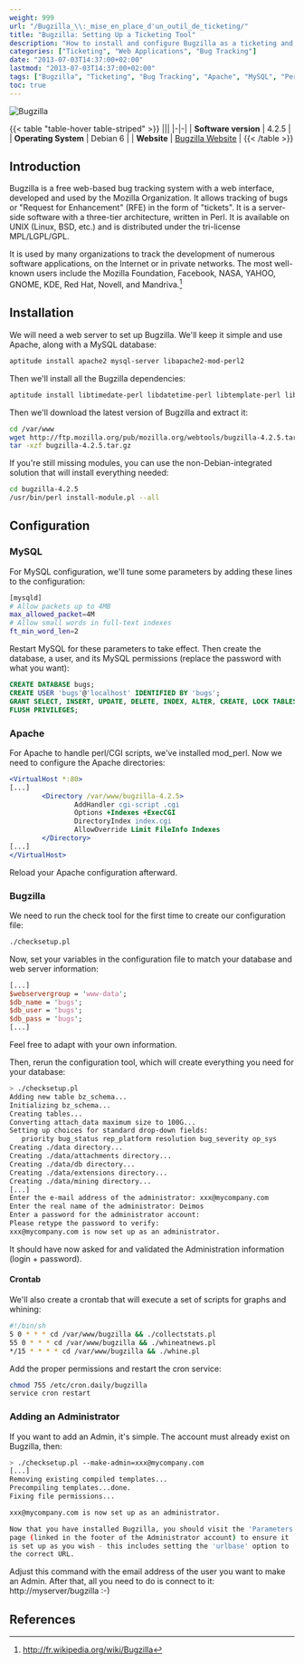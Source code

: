 ```yaml
---
weight: 999
url: "/Bugzilla_\\:_mise_en_place_d'un_outil_de_ticketing/"
title: "Bugzilla: Setting Up a Ticketing Tool"
description: "How to install and configure Bugzilla as a ticketing and bug tracking system"
categories: ["Ticketing", "Web Applications", "Bug Tracking"]
date: "2013-07-03T14:37:00+02:00"
lastmod: "2013-07-03T14:37:00+02:00"
tags: ["Bugzilla", "Ticketing", "Bug Tracking", "Apache", "MySQL", "Perl"]
toc: true
---
```


![Bugzilla](/images/bugzilla_logo.avif)

{{< table "table-hover table-striped" >}}
|||
|-|-|
| **Software version** | 4.2.5 |
| **Operating System** | Debian 6 |
| **Website** | [Bugzilla Website](https://www.bugzilla.org/) |
{{< /table >}}

## Introduction

Bugzilla is a free web-based bug tracking system with a web interface, developed and used by the Mozilla Organization. It allows tracking of bugs or "Request for Enhancement" (RFE) in the form of "tickets". It is a server-side software with a three-tier architecture, written in Perl. It is available on UNIX (Linux, BSD, etc.) and is distributed under the tri-license MPL/LGPL/GPL.

It is used by many organizations to track the development of numerous software applications, on the Internet or in private networks. The most well-known users include the Mozilla Foundation, Facebook, NASA, YAHOO, GNOME, KDE, Red Hat, Novell, and Mandriva.[^1]

## Installation

We will need a web server to set up Bugzilla. We'll keep it simple and use Apache, along with a MySQL database:

```bash
aptitude install apache2 mysql-server libapache2-mod-perl2
```

Then we'll install all the Bugzilla dependencies:

```bash
aptitude install libtimedate-perl libdatetime-perl libtemplate-perl libemail-send-perl libemail-mime-perl libdbi-perl liburi-perl libmath-random-isaac-perl libdbd-mysql-perl libgd-gd2-perl libchart-perl libtemplate-plugin-gd-perl libmime-tools-perl libwww-perl libxml-twig-perl libnet-ldap-perl libauthen-sasl-perl libauthen-radius-perl libsoap-lite-perl libjson-rpc-perl libtest-taint-perl libhtml-scrubber-perl libencode-detect-perl
```

Then we'll download the latest version of Bugzilla and extract it:

```bash
cd /var/www
wget http://ftp.mozilla.org/pub/mozilla.org/webtools/bugzilla-4.2.5.tar.gz
tar -xzf bugzilla-4.2.5.tar.gz
```

If you're still missing modules, you can use the non-Debian-integrated solution that will install everything needed:

```bash
cd bugzilla-4.2.5
/usr/bin/perl install-module.pl --all
```

## Configuration

### MySQL

For MySQL configuration, we'll tune some parameters by adding these lines to the configuration:

```bash
[mysqld]
# Allow packets up to 4MB
max_allowed_packet=4M
# Allow small words in full-text indexes
ft_min_word_len=2
```

Restart MySQL for these parameters to take effect. Then create the database, a user, and its MySQL permissions (replace the password with what you want):

```sql
CREATE DATABASE bugs;
CREATE USER 'bugs'@'localhost' IDENTIFIED BY 'bugs';
GRANT SELECT, INSERT, UPDATE, DELETE, INDEX, ALTER, CREATE, LOCK TABLES, CREATE TEMPORARY TABLES, DROP, REFERENCES ON bugs.* TO bugs@localhost IDENTIFIED BY 'bugs';
FLUSH PRIVILEGES;
```

### Apache

For Apache to handle perl/CGI scripts, we've installed mod_perl. Now we need to configure the Apache directories:

```apache {linenos=table,hl_lines=[3,4,5,6,7,8]}
<VirtualHost *:80>
[...]
        <Directory /var/www/bugzilla-4.2.5>
                AddHandler cgi-script .cgi
                Options +Indexes +ExecCGI
                DirectoryIndex index.cgi
                AllowOverride Limit FileInfo Indexes
        </Directory>
[...]
</VirtualHost>
```

Reload your Apache configuration afterward.

### Bugzilla

We need to run the check tool for the first time to create our configuration file:

```bash
./checksetup.pl
```

Now, set your variables in the configuration file to match your database and web server information:

```perl
[...]
$webservergroup = 'www-data';
$db_name = 'bugs';
$db_user = 'bugs';
$db_pass = 'bugs';
[...]
```

Feel free to adapt with your own information.

Then, rerun the configuration tool, which will create everything you need for your database:

```bash
> ./checksetup.pl
Adding new table bz_schema...
Initializing bz_schema...
Creating tables...
Converting attach_data maximum size to 100G...
Setting up choices for standard drop-down fields:
   priority bug_status rep_platform resolution bug_severity op_sys
Creating ./data directory...
Creating ./data/attachments directory...
Creating ./data/db directory...
Creating ./data/extensions directory...
Creating ./data/mining directory...
[...]
Enter the e-mail address of the administrator: xxx@mycompany.com
Enter the real name of the administrator: Deimos
Enter a password for the administrator account:
Please retype the password to verify:
xxx@mycompany.com is now set up as an administrator.
```

It should have now asked for and validated the Administration information (login + password).

#### Crontab

We'll also create a crontab that will execute a set of scripts for graphs and whining:

```bash
#!/bin/sh
5 0 * * * cd /var/www/bugzilla && ./collectstats.pl
55 0 * * * cd /var/www/bugzilla && ./whineatnews.pl
*/15 * * * * cd /var/www/bugzilla && ./whine.pl
```

Add the proper permissions and restart the cron service:

```bash
chmod 755 /etc/cron.daily/bugzilla
service cron restart
```

### Adding an Administrator

If you want to add an Admin, it's simple. The account must already exist on Bugzilla, then:

```bash
> ./checksetup.pl --make-admin=xxx@mycompany.com
[...]
Removing existing compiled templates...
Precompiling templates...done.
Fixing file permissions...

xxx@mycompany.com is now set up as an administrator.

Now that you have installed Bugzilla, you should visit the 'Parameters'
page (linked in the footer of the Administrator account) to ensure it
is set up as you wish - this includes setting the 'urlbase' option to
the correct URL.
```

Adjust this command with the email address of the user you want to make an Admin. After that, all you need to do is connect to it: http://myserver/bugzilla :-)

## References

[^1]: http://fr.wikipedia.org/wiki/Bugzilla
